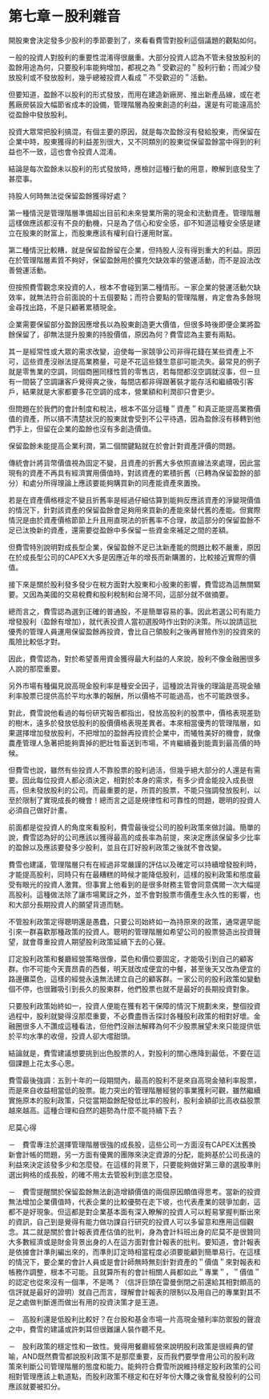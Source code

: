 # 第七章－股利雜音


開股東會決定發多少股利的季節要到了，來看看費雪對股利這個議題的觀點如何。

 

ㄧ般的投資人對股利的重要性混淆得很嚴重。大部分投資人認為不管未發放股利的盈餘用途為何，只要股利率能夠增加，都視之為＂受歡迎的＂股利行動；而減少發放股利或不發放股利，幾乎總被投資人看成＂不受歡迎的＂活動。

但要知道，盈餘不以股利的形式發放，而用在建造新廠房、推出新產品線，或在老舊廠房裝設大幅節省成本的設備，管理階層為股東創造的利益，還是有可能遠高於從盈餘中發放股利。

投資大眾常把股利搞混，有個主要的原因，就是每次盈餘沒有發給股東，而保留在企業中時，股東獲得的利益差別很大，又不同類別的股東從保留盈餘當中得到的利益也不一致，這也會令投資人混淆。

結論是每次盈餘未以股利的形式發放時，應檢討這種行動的用意，瞭解到底發生了甚麼事。

持股人何時無法從保留盈餘獲得好處？

第一種情況是管理階層準備超出目前和未來營業所需的現金和流動資產。管理階層這樣做應該都沒有不良的動機，只是為了信心和安全感，卻不知道這種安全感是建立在股東的財富上，而股東應該有權利自行運用財富。

第二種情況比較糟，就是保留盈餘留在企業，但持股人沒有得到重大的利益。原因在於管理階層素質不夠好，保留盈餘用於擴充欠缺效率的營運活動，而不是設法改善營運活動。

但按照費雪觀念來投資的人，根本不會碰到第二種情形。ㄧ家企業的營運活動欠缺效率，就無法符合前面說的十五個要點；而符合要點的管理階層，肯定會為多餘現金尋找出路，不是只顧著累積現金。

企業需要保留部分盈餘因應增長以為股東創造更大價值，但很多時後即便企業將盈餘保留了，卻無法提升股東的持股價值，原因為何？費雪認為主要有兩點。

其ㄧ是經常性或大眾的需求改變，迫使每一家競爭公司非得花錢在某些資產上不可，這些資產沒辦法提高業務量，可是不花這些錢生意卻可能流失。最常見的例子就是零售業的空調，同個商圈同樣性質的零售店，若每間都沒空調就沒事，但ㄧ旦有一間裝了空調讓客戶覺得爽之後，每間店都非得跟著裝才能存活和繼續吸引客戶，結果就是大家都要多花空調的成本，營業額和利潤卻只會更少。

但問題在於我們的會計制度和稅法，根本不區分這種＂資產＂和真正能提高業務價值的資產，所以搞不清楚狀況的股東就會受到不公平待遇，因為盈餘沒有移轉到他們手上，但留在企業的盈餘也沒有多創造價值。

保留盈餘未能提高企業利潤，第二個關鍵點就在於會計對資產評價的問題。

傳統會計將貨幣價值視為固定不變，且資產的折舊大多依照直線法來處理，因此當現有的資產不再具有經濟實用價值時，對該資產的累積折舊（已轉為保留盈餘的部分）和處分所得理論上應該要能夠購買新的同產能資產來置換。

若是在資產價格穩定不變且折舊率是經過仔細估算到能夠反應該資產的淨變現價值的情況下，針對該資產的保留盈餘會足夠用來買新的產能來替代舊的產能。但實際情況是由於資產價格節節上升且用直現法的折舊率不合理，故這部分的保留盈餘不足已汰換新的資產，還需要從盈餘中多保留ㄧ些資金來補足之間的差額。

但費雪特別說明對成長型企業，保留盈餘不足已汰新產能的問題比較不嚴重，原因在於成長型公司的CAPEX大多是因應近年的增長而新購置的，比較接近實際的價值。

接下來是關於股利發多發少在稅方面對大股東和小股東的影響，費雪認為這無關緊要。又因為美國的交易稅費和股利稅制和台灣不同，這部分就不做摘要。

總而言之，費雪認為選到正確的普通股，不是簡單容易的事。因此若選公司有能力增發股利（盈餘有增加），就代表投資人當初選股時作出對的決策。所以說請這批優秀的管理人員運用保留盈餘再投資，會比自己領股利之後再冒險作別的投資來的風險比較低才對。

因此，費雪認為，對於希望善用資金獲得最大利益的人來說，股利不像金融圈很多人說的那麼重要。

另外市場有種偏見說高現金股利率是種安全因子，這種說法背後的理論是高現金殖利率股票已提供高於平均水準的報酬，所以價格不可能過高，也不可能跌很多。

對此，費雪說他看過的每份研究報告都指出，發放高股利的股票中，價格表現差勁的樹木，遠多於發放低股利的股價價格表現差異者。本來相當優秀的管理階層，如果選擇增加發放股利，不把增加的盈餘再投資於企業中，而犧牲美好的機會，就像農產管理人急著把能夠賣掉的肥壯牲畜送到市場，不肯繼續養到能賣到最高價的時候。

但費雪也說，雖然有些投資人不靠股票的股利過活，但幾乎絕大部分的人還是有需要。因此每位投資人都必須決定，相對於本身的需求，有多少資金能投入成長很高，但未發放股利的公司。而最重要的是，所買的股票，不能只強調發放股利，以至於限制了實現成長的機會！總而言之這是規律性和可靠性的問題，聰明的投資人必須自己做好計畫。

前面都是從投資人的角度來看股利，費雪最後從公司的股利政策來做討論。簡單的說，費雪認為好的公司應該以獲得最高的成長率為前提，來決定應該保留多少比率的盈餘以及應該要發多少股利，並且在訂好股利政策之後就不會改變。

費雪也建議，管理階層只有在經過非常嚴謹的評估以及確定可以持續增發股利時，才能提高股利，同時只有在最糟糕的時候才能降低股利，這樣的股利政策和態度最受有眼光的投資人激賞。但事實上他看到的是很多財務主管會同意偶爾一次大幅提高股利。這種做法除了讓市場驚訝之外，並不會對股票市價產生永久性的影響，也和大部分長期投資人的願望背道而馳。

不管股利政策定得聰明還是愚蠢，只要公司始終如一為持原來的政策，通常遲早能引來一群喜歡那種政策的投資人。聰明的管理階層如希望公司的股票營造出投資聲望，就會尊重投資人期望股利政策延續下去的心聲。

訂定股利政策和餐廳經營策略很像，菜色和價位要固定，才能吸引到自己的顧客群。你不可能今天賣昂貴的西餐，明天就改成便宜的中餐，甚至後天又改為便宜的路邊攤菜色，這樣的經營永遠無法建立自己的顧客群。ㄧ家公司的股利政策如變動個不停，也很難吸引到長久的股東群，他們股票也就不是最好的長期投資對象。

只要股利政策始終如一，投資人便能在獲有若干保障的情況下規劃未來，整個投資過程中，股利就變得沒那麼重要，不必費盡唇舌探討各種股利政策的相對好壞。金融圈很多人不讚成這種看法，但他們沒辦法解釋為何不少股票展望未來只能提供低於平均水準的收億，投資人卻大嚐甜頭。

結論就是，費雪建議想要挑到出色股票的人，對股利的關心應降到最低，不要在這個課題上花太多心思。

費雪最後強調：五到十年的一段期間內，最高的股利不是來自高現金殖利率股票，而是來自收益相當低的股票。能力突出的管理階層經營的事業獲利可觀，雖然繼續實施原本的股利政策，只從當期盈餘配發低比率的股利，股利金額卻比高收益股票越來越高。這種合理和自然的趨勢為什麼不能持續下去？

 

尼莫心得

－　費雪專注於選擇管理階層很強的成長股，這些公司一方面沒有CAPEX汰舊換新會計帳的問題，另一方面有優異的團隊來決定資源的分配，能夠基於公司長遠的利益來決定該發多少和怎麼發。在這樣的背景下，只要能夠做好第三章的選股準則選出夠格的成長股，的確不用太去管股利到底怎麼發。

－　費雪提醒關於保留盈餘無法創造增額價值的兩個原因頗值得思考。當新的投資無法增加企業價值時，代表企業的比較優勢在走下坡，也代表產業的競爭加劇，這都不是好現象。但這都是對企業基本面有深入瞭解的投資人可以輕易掌握判斷出來的資訊，自己到是覺得有能力做功課自行研究的投資人可以多留意和應用這個觀念。其二就是關於會計報表資產估值的批判，身為會計科班出身的尼莫不是很贊同大多數經濟或是財金背景出身的人在這方面對會計報表的批判。要知道，會計報表是依據會計準則編出來的，而準則訂定時相當程度必須要能顧到簡單易行。在這樣的情況下，要企業的會計人員或是會計師無時無刻針對資產的＂價值＂來對報表和帳務作調整，根本不可能。且就算所有的會計相關人員都如此＂專業＂，＂價值＂的認定也從來沒有一個準，不是嗎？（信評巨頭在雷曼倒閉之前還給其相對頗高的信評就是最好的證明）就自己而言，理解會計報表的限制以及用自己的專業對其不足之處做判斷進而做出有用的投資決策才是王道。

－　高股利還是低股利比較好？在台股和基金市場一片高現金殖利率防禦股的聲浪之中，費雪的建議或許刺耳但很難讓人裝作聽不見。

－　股利政策的穩定性和一致性。覺得用餐廳經營來說明股利政策是很經典的譬喻，AND既然費雪都說股利政策不是那麼重要，反而我們要學會用公司的股利政策來判斷公司管理階層的態度和能力。能夠符合費雪所說維持穩定股利政策的公司相對管理應該上軌道點，而股利政策不穩定和在好年份大賺之後會亂發股利的公司應該就要被扣分。